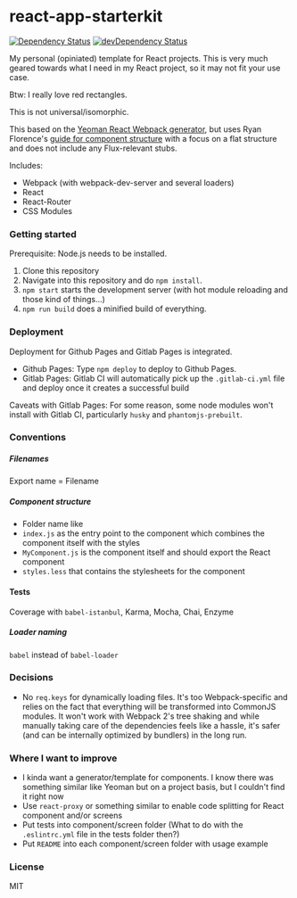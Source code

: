 # react-app-starterkit

[![Dependency Status](https://david-dm.org/frostney/react-app-starterkit.svg)](https://david-dm.org/frostney/react-app-starterkit)
[![devDependency Status](https://david-dm.org/frostney/react-app-starterkit/dev-status.svg)](https://david-dm.org/frostney/react-app-starterkit#info=devDependencies)

My personal (opiniated) template for React projects. This is very much geared towards what I need in my React project, so it may not fit your use case.

Btw: I really love red rectangles.

This is not universal/isomorphic.

This based on the [Yeoman React Webpack generator](https://github.com/newtriks/generator-react-webpack), but uses Ryan Florence's [guide for component structure](https://gist.github.com/ryanflorence/daafb1e3cb8ad740b346) with a focus on a flat structure and does not include any Flux-relevant stubs.

Includes:
- Webpack (with webpack-dev-server and several loaders)
- React
- React-Router
- CSS Modules

### Getting started
Prerequisite: Node.js needs to be installed.

1. Clone this repository
2. Navigate into this repository and do `npm install`.
3. `npm start` starts the development server (with hot module reloading and those kind of things...)
4. `npm run build` does a minified build of everything.

### Deployment
Deployment for Github Pages and Gitlab Pages is integrated.

- Github Pages: Type `npm deploy` to deploy to Github Pages.
- Gitlab Pages: Gitlab CI will automatically pick up the `.gitlab-ci.yml` file and deploy once it creates a successful build

Caveats with Gitlab Pages: For some reason, some node modules won't install with Gitlab CI, particularly `husky` and `phantomjs-prebuilt`.

### Conventions

##### Filenames
Export name = Filename

##### Component structure
- Folder name like
- `index.js` as the entry point to the component which combines the component itself with the styles
- `MyComponent.js` is the component itself and should export the React component
- `styles.less` that contains the stylesheets for the component

#### Tests
Coverage with `babel-istanbul`, Karma, Mocha, Chai, Enzyme

##### Loader naming
`babel` instead of `babel-loader`

### Decisions
- No `req.keys` for dynamically loading files. It's too Webpack-specific and relies on the fact that everything will be transformed into CommonJS modules. It won't work with Webpack 2's tree shaking and while manually taking care of the dependencies feels like a hassle, it's safer (and can be internally optimized by bundlers) in the long run.

### Where I want to improve
- I kinda want a generator/template for components. I know there was something similar like Yeoman but on a project basis, but I couldn't find it right now
- Use `react-proxy` or something similar to enable code splitting for React component and/or screens
- Put tests into component/screen folder (What to do with the `.eslintrc.yml` file in the tests folder then?)
- Put `README` into each component/screen folder with usage example

### License
MIT
